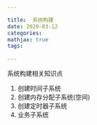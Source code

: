 ```yaml
---

title:  系统构建
date: 2020-03-12
categories: 
mathjax: true
tags:
  
---
```


系统构建相关知识点

<!-- more -->




1. 创建时间子系统
2. 创建内存分配子系统(空间)
3. 创建定时器子系统
4. 业务子系统